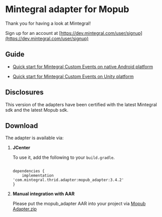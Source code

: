 

# Mintegral adapter for Mopub

Thank you for having a look at Mintegral! 

Sign up for an account at [https://dev.mintegral.com/user/signup](https://dev.mintegral.com/user/signup)


## Guide

- [Quick start for Mintegral Custom Events on native Android platform](http://cdn-adn.rayjump.com/cdn-adn/v2/markdown_v2/index.html?file=sdk-m_sdk_mopub-android&lang=en)


- [Quick start for Mintegral Custom Events on Unity platform](http://cdn-adn.rayjump.com/cdn-adn/v2/markdown_v2/index.html?file=sdk-m_sdk_mopub-unity&lang=en) 


## Disclosures

This version of the adapters have been certified with the latest Mintegral sdk and the latest Mopub sdk.

## Download

The adapter is available via:

1. **JCenter**
    
    To use it, add the following to your `build.gradle`.
    
    ```

    dependencies {
        implementation 'com.mintegral.thrid.adapter:mopub_adapter:3.4.2'
    }
    ```

2. **Manual integration with AAR**

	Please put the mopub_adapter AAR into your project via [Mopub Adapter.zip](https://github.com/Mintegral-official/mintegral_admob_adapter_android/archive/master.zip)



